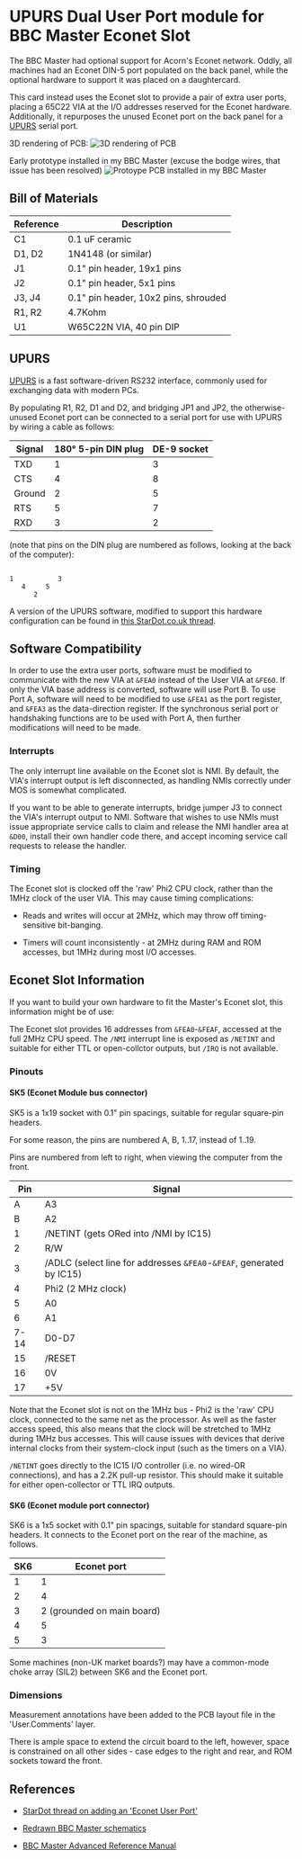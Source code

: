 # UPURS Dual User Port module for BBC Master Econet Slot

The BBC Master had optional support for Acorn's Econet network. Oddly, all machines had an Econet DIN-5 port populated on the back panel, while the optional hardware to support it was placed on a daughtercard.

This card instead uses the Econet slot to provide a pair of extra user ports, placing a 65C22 VIA at the I/O addresses reserved for the Econet hardware. Additionally, it repurposes the unused Econet port on the back panel for a [UPURS](https://www.retro-kit.co.uk/UPURS/) serial port.

3D rendering of PCB:
![3D rendering of PCB](images/pcb.jpg)

Early prototype installed in my BBC Master (excuse the bodge wires, that issue has been resolved)
![Protoype PCB installed in my BBC Master](images/installed.jpg)

## Bill of Materials

Reference   | Description
------------|------------
C1          | 0.1 uF ceramic
D1, D2      | 1N4148 (or similar)
J1          | 0.1" pin header, 19x1 pins
J2          | 0.1" pin header, 5x1 pins
J3, J4      | 0.1" pin header, 10x2 pins, shrouded
R1, R2      | 4.7Kohm
U1          | W65C22N VIA, 40 pin DIP

## UPURS

[UPURS](https://www.retro-kit.co.uk/UPURS/) is a fast software-driven RS232 interface, commonly used for exchanging data with modern PCs.

By populating R1, R2, D1 and D2, and bridging JP1 and JP2, the otherwise-unused Econet port can be connected to a serial port for use with UPURS by wiring a cable as follows:

Signal | 180° 5-pin DIN plug  | DE-9 socket
-------|----------------------|-------------
TXD    | 1                    | 3
CTS    | 4                    | 8
Ground | 2                    | 5
RTS    | 5                    | 7
RXD    | 3                    | 2

(note that pins on the DIN plug are numbered as follows, looking at the back of the computer):

```

1           3
   4     5
      2
```

A version of the UPURS software, modified to support this hardware configuration can be found in [this StarDot.co.uk thread](https://stardot.org.uk/forums/viewtopic.php?p=73960&sid=e43f65395b8c5ee131d509cb647cd489#p73960).

## Software Compatibility

In order to use the extra user ports, software must be modified to communicate with the new VIA at `&FEA0` instead of the User VIA at `&FE60`. If only the VIA base address is converted, software will use Port B. To use Port A, software will need to be modified to use `&FEA1` as the port register, and `&FEA3` as the data-direction register. If the synchronous serial port or handshaking functions are to be used with Port A, then further modifications will need to be made.

### Interrupts

The only interrupt line available on the Econet slot is NMI. By default, the VIA's interrupt output is left disconnected, as handling NMIs correctly under MOS is somewhat complicated.

If you want to be able to generate interrupts, bridge jumper J3 to connect the VIA's interrupt output to NMI. Software that wishes to use NMIs must issue appropriate service calls to claim and release the NMI handler area at `&D00`, install their own handler code there, and accept incoming service call requests to release the handler.

### Timing

The Econet slot is clocked off the 'raw' Phi2 CPU clock, rather than the 1MHz clock of the user VIA. This may cause timing complications:

* Reads and writes will occur at 2MHz, which may throw off timing-sensitive bit-banging.

* Timers will count inconsistently - at 2MHz during RAM and ROM accesses, but 1MHz during most I/O accesses.

## Econet Slot Information

If you want to build your own hardware to fit the Master's Econet slot, this information might be of use:

The Econet slot provides 16 addresses from `&FEA0`-`&FEAF`, accessed at the full 2MHz CPU speed. The `/NMI` interrupt line is exposed as `/NETINT` and suitable for either TTL or open-collctor outputs, but `/IRQ` is not available.

### Pinouts

#### SK5 (Econet Module bus connector)

SK5 is a 1x19 socket with 0.1" pin spacings, suitable for regular square-pin headers.

For some reason, the pins are numbered A, B, 1..17, instead of 1..19.

Pins are numbered from left to right, when viewing the computer from the front.

Pin   | Signal
------|-------
A     | A3
B     | A2
1     | /NETINT (gets ORed into /NMI by IC15)
2     | R/W
3     | /ADLC (select line for addresses `&FEA0`-`&FEAF`, generated by IC15)
4     | Phi2 (2 MHz clock)
5     | A0
6     | A1
7-14  | D0-D7
15    | /RESET
16    | 0V
17    | +5V

Note that the Econet slot is not on the 1MHz bus - Phi2 is the 'raw' CPU clock, connected to the same net as the processor. As well as the faster access speed, this also means that the clock will be stretched to 1MHz during 1MHz bus accesses. This will cause issues with devices that derive internal clocks from their system-clock input (such as the timers on a VIA).

`/NETINT` goes directly to the IC15 I/O controller (i.e. no wired-OR connections), and has a 2.2K pull-up resistor. This should make it suitable for either open-collector or TTL IRQ outputs.

#### SK6 (Econet module port connector)

SK6 is a 1x5 socket with 0.1" pin spacings, suitable for standard square-pin headers. It connects to the Econet port on the rear of the machine, as follows.

SK6   | Econet port
------|------------
1     | 1
2     | 4
3     | 2 (grounded on main board)
4     | 5
5     | 3

Some machines (non-UK market boards?) may have a common-mode choke array (SIL2) between SK6 and the Econet port.

### Dimensions

Measurement annotations have been added to the PCB layout file in the 'User.Comments' layer.

There is ample space to extend the circuit board to the left, however, space is constrained on all other sides - case edges to the right and rear, and ROM sockets toward the front.

## References

* [StarDot thread on adding an 'Econet User Port'](https://stardot.org.uk/forums/viewtopic.php?f=3&t=7149)

* [Redrawn BBC Master schematics](https://stardot.org.uk/forums/viewtopic.php?t=22660)

* [BBC Master Advanced Reference Manual](https://stardot.org.uk/forums/viewtopic.php?t=21734)
